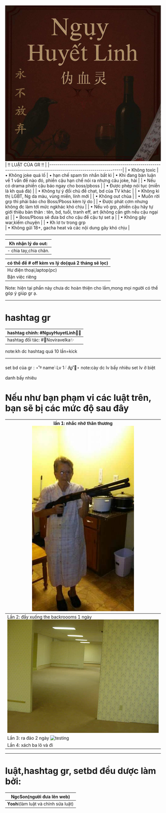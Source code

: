 ![testing](Images/Messenger_creation_759368050044794.jpeg)
| !! LUẬT CỦA GR !!                                                                                                 |
|-------------------------------------------------------------------------------------------------------------------|
| • Không toxic
| • Không joke quá lố 
| • hạn chế spam tin nhắn bất kì 
| • Khi đang bàn luận về 1 vấn đề nào đó, phiền cậu hạn chế nói ra nhưng câu joke, hài                              |
| • Nếu có drama phiền cậu báo ngay cho boss/pboss                                                                  |
| • Được phép nói tục (miễn là kh quá đà)                                                                               |
| • Không tự ý đổi chủ đề chat, bd của TV khác                                                                      |
| • Không kì thị LGBT, Ng da màu, vùng miền, lính mới                                                               |
| • Không out chùa                                                                                                  |
| • Muốn rời grp thì phải báo cho Boss/Pboss kèm lý do                                                              |
| • Được phát cơm nhưng không đc làm tới mức ngkhác khó chịu                                                        |
| • Nếu vô grp, phiền cậu hãy tự giới thiệu bản thân : tên, bd, tuổi, tranh eff, art (không cần gth nếu cậu ngại ạ) |
| • Boss/Pboss sẽ đưa bd cho cậu để cậu tự set ạ                                                                    |
| • Không gây war,kiếm chuyện                                                                                      |
| • Kh lơ tv trong grp  
| • Không gửi 18+, gacha heat và các nội dung gây khó chịu                                                          |

-------------------------------------------



|Kh nhận lý do out:|
|------------------------------|
|- chia tay,chia chân.         |


|có thể để # off kèm vs lý do(quá 2 tháng sẽ lọc)|
|------------------|
|Hư điện thoại,laptop(pc)|
|Bận việc riêng|

Note: hiện tại phần này chưa dc hoàn thiện cho lắm,mong mọi người có thể góp ý giúp gr ạ.



--------------------------------------------

# hashtag gr

|hashtag chính: #NguyHuyetLinh🥀🍷|
|-------------------------------|
|hashtag đối tác:  #💫Noviravelka✨|

note:kh dc hashtag quá 10 lần=kick

------------------------------------

 set bd của gr : ⋆˚࿔ name𓆩Lv 1𓆪 𝜗𝜚˚🐧⋆
 note:cày dc lv bấy nhiêu set lv ở biệt danh bấy nhiêu 

# Nếu như bạn phạm vi các luật trên, bạn sẽ bị các mức độ sau đây 
| lần 1: nhắc nhở thân thương ![hài vl](Images/received_1477822670037586.jpeg)                                                |
|--------------------------------------------------------------------------|
| Lần 2: đẩy xuống the backroooms 1 ngày ![testing](Images/Messenger_creation_676146122152391.jpeg) |
| Lần 3: ra đảo 2 ngày ![testing](https://i.imgur.com/DFpeu.jpg)           |
| Lần 4: xách ba lô và đi                                    |

---------------------------------------

# luật,hashtag gr, setbd đều dược làm bởi:

| NgcSon(người đưa lên web)|
|-----------------------------------|
| 𝐘𝐨𝐬𝐡i(làm luật và chỉnh sửa luật)|
